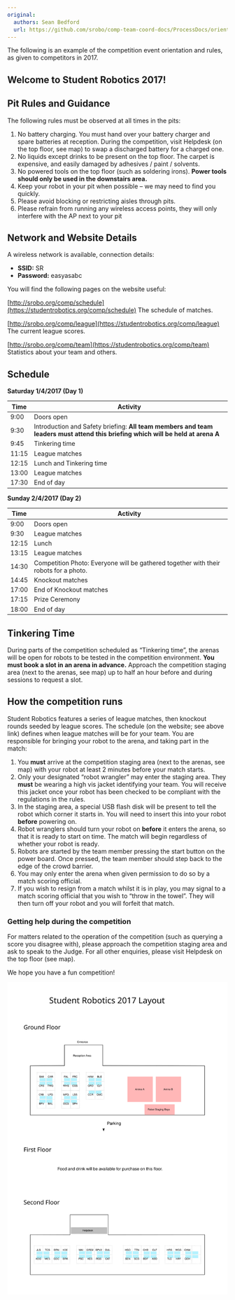 ```yaml
---
original:
  authors: Sean Bedford
  url: https://github.com/srobo/comp-team-coord-docs/ProcessDocs/orientationAndPitRules
---
```


The following is an example of the competition event orientation and rules, as given to competitors in 2017.

## Welcome to Student Robotics 2017!

## Pit Rules and Guidance
The following rules must be observed at all times in the pits:

1.	No battery charging. You must hand over your battery charger and spare batteries at reception. During the competition, visit Helpdesk (on the top floor, see map) to swap a discharged battery for a charged one.
2.	No liquids except drinks to be present on the top floor. The carpet is expensive, and easily damaged by adhesives / paint / solvents.
3.	No powered tools on the top floor (such as soldering irons). **Power tools should only be used in the downstairs area.**
4.	Keep your robot in your pit when possible – we may need to find you quickly.
5.	Please avoid blocking or restricting aisles through pits.
6.	Please refrain from running any wireless access points, they will only interfere with the AP next to your pit

## Network and Website Details
A wireless network is available, connection details:

* **SSID:** SR
* **Password:** easyasabc

You will find the following pages on the website useful:

[http://srobo.org/comp/schedule](https://studentrobotics.org/comp/schedule) The schedule of matches.

[http://srobo.org/comp/league](https://studentrobotics.org/comp/league) The current league scores.

[http://srobo.org/comp/team](https://studentrobotics.org/comp/team) Statistics about your team and others.

## Schedule

**Saturday 1/4/2017 (Day 1)**

| Time | Activity |
| ---- | -------- |
| 9:00 | Doors open |
| 9:30 | Introduction and Safety briefing: **All team members and team leaders must attend this briefing which will be held at arena A** |
| 9:45 | Tinkering time |
| 11:15 | League matches |
| 12:15 | Lunch and Tinkering time |
| 13:00 | League matches |
| 17:30 | End of day |

**Sunday 2/4/2017 (Day 2)**

| Time | Activity |
| ---- | -------- |
| 9:00 | Doors open |
| 9:30 | League matches |
| 12:15 | Lunch |
| 13:15 | League matches |
| 14:30 | Competition Photo: Everyone will be gathered together with their robots for a photo. |
| 14:45 | Knockout matches |
| 17:00 | End of Knockout matches |
| 17:15 | Prize Ceremony |
| 18:00 | End of day |


## Tinkering Time
During parts of the competition scheduled as “Tinkering time”, the arenas will be open for robots to be tested in the competition environment. **You must book a slot in an arena in advance.** Approach the competition staging area (next to the arenas, see map) up to half an hour before and during sessions to request a slot.

## How the competition runs
Student Robotics features a series of league matches, then knockout rounds seeded by league scores. The schedule (on the website; see above link) defines when league matches will be for your team. You are responsible for bringing your robot to the arena, and taking part in the match:

1.	You **must** arrive at the competition staging area (next to the arenas, see map) with your robot at least 2 minutes before your match starts.
2.	Only your designated “robot wrangler” may enter the staging area.  They **must** be wearing a high vis jacket identifying your team.  You will receive this jacket once your robot has been checked to be compliant with the regulations in the rules.
3.	In the staging area, a special USB flash disk will be present to tell the robot which corner it starts in. You will need to insert this into your robot **before** powering on.
4.	Robot wranglers should turn your robot on **before** it enters the arena, so that it is ready to start on time.  The match will begin regardless of whether your robot is ready.
5.	Robots are started by the team member pressing the start button on the power board. Once pressed, the team member should step back to the edge of the crowd barrier.
6.	You may only enter the arena when given permission to do so by a match scoring official.
7.	If you wish to resign from a match whilst it is in play, you may signal to a match scoring official that you wish to “throw in the towel”.  They will then turn off your robot and you will forfeit that match.

### Getting help during the competition
For matters related to the operation of the competition (such as querying a score you disagree with), please approach the competition staging area and ask to speak to the Judge.  For all other enquiries, please visit Helpdesk on the top floor (see map).


We hope you have a fun competition!

![Venue Map](../diagrams/venue-map.svg)
